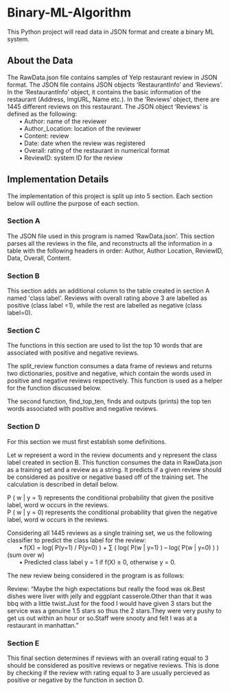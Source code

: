 # Binary-ML-Algorithm

This Python project will read data in JSON format and create a binary ML system.

## About the Data

The RawData.json file contains samples of Yelp restaurant review in JSON format. The JSON file contains JSON objects ‘RestaurantInfo’ and ‘Reviews’. In the ‘RestaurantInfo’ object, it contains the basic information of the restaurant (Address, ImgURL, Name etc.). In the ‘Reviews’ object, there are 1445 different reviews on this restaurant. The JSON object ‘Reviews’ is defined as the following:  
&emsp;&emsp;• Author: name of the reviewer  
&emsp;&emsp;• Author_Location: location of the reviewer  
&emsp;&emsp;• Content: review  
&emsp;&emsp;• Date: date when the review was registered  
&emsp;&emsp;• Overall: rating of the restaurant in numerical format  
&emsp;&emsp;• ReviewID: system ID for the review  
  
## Implementation Details

The implementation of this project is split up into 5 section. Each section below will outline the purpose of each section.

### Section A

The JSON file used in this program is named ‘RawData.json’. This section parses all the reviews in the file, and reconstructs all the information in a table with the following headers in order: Author, Author Location, ReviewID, Data, Overall, Content.

### Section B

This section adds an additional column to the table created in section A named 'class label'. Reviews with overall rating above 3 are labelled as positive (class label =1), while the rest are labelled as negative (class label=0).

### Section C

The functions in this section are used to list the top 10 words that are associated with positive and negative reviews. 

The split_review function consumes a data frame of reviews and returns two dictionaries, positive and negative, which contain the words used in positive and negative reviews respectively. This function is used as a helper for the function discussed below.

The second function, find_top_ten, finds and outputs (prints) the top ten words associated with positive and negative reviews. 

### Section D

For this section we must first establish some definitions. 

Let w represent a word in the review documents and y represent the class label created in section B. This function consumes the data in RawData.json as a training set and a review as a string. It predicts if a given review should be considered as positive or negative based off of the training set. The calculation is described in detail below.

P ( w | y = 1) represents the conditional probability that given the positive label, word w occurs in the reviews.  
P ( w | y = 0) represents the conditional probability that given the negative label, word w occurs in the reviews.  

Considering all 1445 reviews as a single training set, we us the following classifier to predict the class label for the review:  
&emsp;&emsp;• f(X) = log( P(y=1) / P(y=0) ) +  ∑ ( log( P(w | y=1) ) – log( P(w | y=0) ) )    (sum over w)  
&emsp;&emsp;• Predicted class label y = 1 if f(X) ≥ 0, otherwise y = 0. 	
    
The new review being considered in the program is as follows:

Review:
“Maybe the high expectations but really the food was ok.Best dishes were liver with jelly and eggplant casserole.Other than that it was bbq with a little twist.Just for the food I would have given 3 stars but the service was a genuine 1.5 stars so thus the 2 stars.They were very pushy to get us out within an hour or so.Staff were snooty and felt I was at a restaurant in manhattan.”

### Section E

This final section determines if reviews with an overall rating equal to 3 should be considered as positive reviews or negative reviews. This is done by checking if the review with rating equal to 3 are usually percieved as positive or negative by the function in section D.

